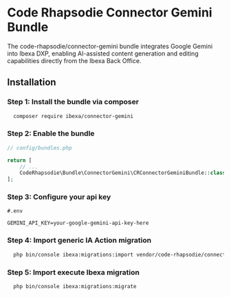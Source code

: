 # Code Rhapsodie Connector Gemini Bundle

The code-rhapsodie/connector-gemini bundle integrates Google Gemini into Ibexa DXP, enabling AI-assisted content generation and editing capabilities directly from the Ibexa Back Office.

## Installation

### Step 1: Install the bundle via composer
```bash
  composer require ibexa/connector-gemini
```

### Step 2: Enable the bundle
````php
// config/bundles.php

return [
    // ...
    CodeRhapsodie\Bundle\ConnectorGemini\CRConnectorGeminiBundle::class => ['all' => true],
];
````

### Step 3: Configure your api key
```dotenv
#.env

GEMINI_API_KEY=your-google-gemini-api-key-here
```

### Step 4: Import generic IA Action migration
```bash
  php bin/console ibexa:migrations:import vendor/code-rhapsodie/connector-gemini/src/bundle/Resources/migrations/action_configurations.yaml
```

### Step 5: Import execute Ibexa migration
```bash
  php bin/console ibexa:migrations:migrate
```